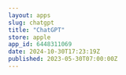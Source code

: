 ```yaml
---
layout: apps
slug: chatgpt
title: "ChatGPT"
store: apple
app_id: 6448311069
date: 2024-10-30T17:23:19Z
published: 2023-05-30T07:00:00Z
---
```

